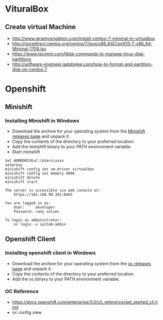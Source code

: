 # VituralBox
## Create virtual Machine
* http://www.jeramysingleton.com/install-centos-7-minimal-in-virtualbox
* http://isoredirect.centos.org/centos/7/isos/x86_64/CentOS-7-x86_64-Minimal-1708.iso
* https://www.tecmint.com/fdisk-commands-to-manage-linux-disk-partitions
* http://software-engineer.gatsbylee.com/how-to-format-and-partition-disk-on-centos-7

# Openshift
## Minishift
### Installing Minishift in Windows
* Download the archive for your operating system from the [Minishift releases page](https://github.com/minishift/minishift/releases) and unpack it.
* Copy the contents of the directory to your preferred location.
* Add the minishift binary to your PATH environment variable.
* Start minishift
```
Set HOMEDRIVE=C:\Users\xxxx
setproxy
minishift config set vm-driver virtualbox 
minishift config set memory 4096
minishift delete
minishift start 
```
```
The server is accessible via web console at:
    https://192.168.99.101:8443

You are logged in as:
    User:     developer
    Password: <any value>

To login as administrator:
    oc login -u system:admin
```

## Openshift Client
### Installing openshift client in Windows
* Download the archive for your operating system from the [oc releases page](https://github.com/openshift/origin/releases/latest) and unpack it.
* Copy the contents of the directory to your preferred location.
* Add the oc binary to your PATH environment variable.

### OC Reference
* https://docs.openshift.com/enterprise/3.0/cli_reference/get_started_cli.html
* oc config view

